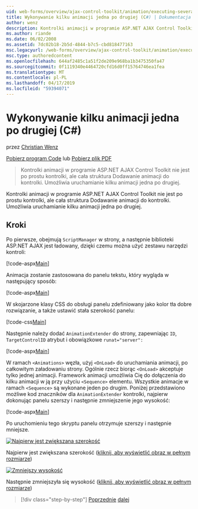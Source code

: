 ```yaml
---
uid: web-forms/overview/ajax-control-toolkit/animation/executing-several-animations-after-each-other-cs
title: Wykonywanie kilku animacji jedna po drugiej (C#) | Dokumentacja firmy Microsoft
author: wenz
description: Kontrolki animacji w programie ASP.NET AJAX Control Toolkit nie jest po prostu kontrolki, ale cała struktura Dodawanie animacji do kontrolki. Umożliwia uruchamianie severa...
ms.author: riande
ms.date: 06/02/2008
ms.assetid: 7dc02b18-2b5d-4844-b7c5-cbd818477163
msc.legacyurl: /web-forms/overview/ajax-control-toolkit/animation/executing-several-animations-after-each-other-cs
msc.type: authoredcontent
ms.openlocfilehash: 644af2485c1a51f2de209e968ba1b3475350fa47
ms.sourcegitcommit: 0f1119340e4464720cfd16d0ff15764746ea1fea
ms.translationtype: MT
ms.contentlocale: pl-PL
ms.lasthandoff: 04/17/2019
ms.locfileid: "59394071"
---
```

# <a name="executing-several-animations-after-each-other-c"></a>Wykonywanie kilku animacji jedna po drugiej (C#)

przez [Christian Wenz](https://github.com/wenz)

[Pobierz program Code](http://download.microsoft.com/download/f/9/a/f9a26acd-8df4-4484-8a18-199e4598f411/Animation3.cs.zip) lub [Pobierz plik PDF](http://download.microsoft.com/download/6/7/1/6718d452-ff89-4d3f-a90e-c74ec2d636a3/animation3CS.pdf)

> Kontrolki animacji w programie ASP.NET AJAX Control Toolkit nie jest po prostu kontrolki, ale cała struktura Dodawanie animacji do kontrolki. Umożliwia uruchamianie kilku animacji jedna po drugiej.


Kontrolki animacji w programie ASP.NET AJAX Control Toolkit nie jest po prostu kontrolki, ale cała struktura Dodawanie animacji do kontrolki. Umożliwia uruchamianie kilku animacji jedna po drugiej.

## <a name="steps"></a>Kroki

Po pierwsze, obejmują `ScriptManager` w strony, a następnie biblioteki ASP.NET AJAX jest ładowany, dzięki czemu można użyć zestawu narzędzi kontroli:

[!code-aspx[Main](executing-several-animations-after-each-other-cs/samples/sample1.aspx)]

Animacja zostanie zastosowana do panelu tekstu, który wygląda w następujący sposób:

[!code-aspx[Main](executing-several-animations-after-each-other-cs/samples/sample2.aspx)]

W skojarzone klasy CSS do obsługi panelu zdefiniowany jako kolor tła dobre rozwiązanie, a także ustawić stała szerokość panelu:

[!code-css[Main](executing-several-animations-after-each-other-cs/samples/sample3.css)]

Następnie należy dodać `AnimationExtender` do strony, zapewniając `ID`, `TargetControlID` atrybut i obowiązkowe `runat="server":`

[!code-aspx[Main](executing-several-animations-after-each-other-cs/samples/sample4.aspx)]

W ramach `<Animations>` węzła, użyj `<OnLoad>` do uruchamiania animacji, po całkowitym załadowaniu strony. Ogólnie rzecz biorąc `<OnLoad>` akceptuje tylko jednej animacji. Framework animacji umożliwia Cię do dołączenia do kilku animacji w ją przy użyciu `<Sequence>` elementu. Wszystkie animacje w ramach `<Sequence>` są wykonane jeden po drugim. Poniżej przedstawiono możliwe kod znaczników dla `AnimationExtender` kontrolki, najpierw dokonując panelu szerszy i następnie zmniejszenie jego wysokość:

[!code-aspx[Main](executing-several-animations-after-each-other-cs/samples/sample5.aspx)]

Po uruchomieniu tego skryptu panelu otrzymuje szerszy i następnie mniejsze.


[![Najpierw jest zwiększana szerokość](executing-several-animations-after-each-other-cs/_static/image2.png)](executing-several-animations-after-each-other-cs/_static/image1.png)

Najpierw jest zwiększana szerokość ([kliknij, aby wyświetlić obraz w pełnym rozmiarze](executing-several-animations-after-each-other-cs/_static/image3.png))


[![Zmniejszy wysokość](executing-several-animations-after-each-other-cs/_static/image5.png)](executing-several-animations-after-each-other-cs/_static/image4.png)

Następnie zmniejszyła się wysokość ([kliknij, aby wyświetlić obraz w pełnym rozmiarze](executing-several-animations-after-each-other-cs/_static/image6.png))

> [!div class="step-by-step"]
> [Poprzednie](executing-several-animations-at-the-same-time-cs.md)
> [dalej](animation-depending-on-a-condition-cs.md)
